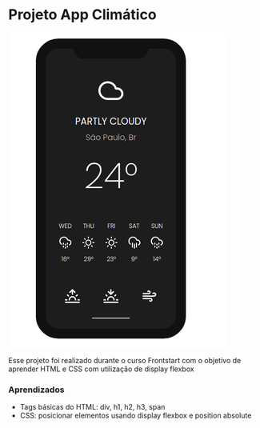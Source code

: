 # Projeto App Climático

![Projeto Preview](https://github.com/Isabella-Lopes-Vilhaba/app-clima-flexbox/blob/master/assets/app-tempo-flexbox.png?raw=true)

Esse projeto foi realizado durante o curso Frontstart com o objetivo de aprender HTML e CSS com utilização de display flexbox

### Aprendizados
- Tags básicas do HTML: div, h1, h2, h3, span
- CSS: posicionar elementos usando display flexbox e position absolute
